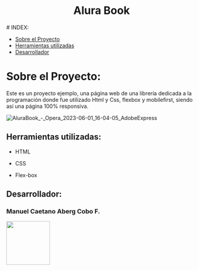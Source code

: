 <h1 align="center">Alura Book</h1>
# INDEX:

* [Sobre el Proyecto](#Sobre-el-Proyecto)
* [Herramientas utilizadas](#Herramientas-utilizadas)
* [Desarrollador](#Desarrollador)

# Sobre el Proyecto:
Este es un proyecto ejemplo, una página web de una librería dedicada a la programación
donde fue utilizado Html y Css, flexbox y mobilefirst, siendo así una página 100% responsiva.


![AluraBook_-_Opera_2023-06-01_16-04-05_AdobeExpress](https://github.com/ManuelAbergCobo/AluraBook/assets/129859872/ac9f2e4e-9f50-40c1-8657-e1b61d469024)



## Herramientas utilizadas:

* HTML

* CSS

* Flex-box

## Desarrollador:

### Manuel Caetano Aberg Cobo F.
<img src="https://github.com/ManuelAbergCobo/AluraBook/assets/129859872/a67dcdb4-c202-499e-b38c-b1b0853fd2b1" width=115>
